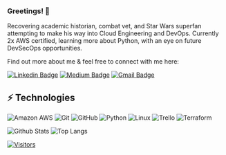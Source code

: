 ### Greetings! 👋

Recovering academic historian, combat vet, and Star Wars superfan attempting to make his way into Cloud Engineering and DevOps. Currently 2x AWS certified, learning more about Python, with an eye on future DevSecOps opportunities.

Find out more about me & feel free to connect with me here:

[![Linkedin Badge](https://img.shields.io/badge/-Sam%20Duncan-blue?style=flat-square&logo=Linkedin&logoColor=white&link=https://www.linkedin.com/in/samuel-p-duncan/)](https://www.linkedin.com/in/samuel-p-duncan/)
[![Medium Badge](https://img.shields.io/badge/Sam%20Duncan-12100E?style=flat-square&logo=medium&logoColor=white&link=https://medium.com/@samuel.p.duncan)](https://medium.com/@samuel.p.duncan)
[![Gmail Badge](https://img.shields.io/badge/-samuel.p.duncan@gmail.com-c14438?style=flat-square&logo=Gmail&logoColor=white&link=mailto:samuel.p.duncan@gmail.com)](mailto:samuel.p.duncan@gmail.com)

## ⚡ Technologies

<!-- Check out the Badges folder for more badges -->

![Amazon AWS](https://img.shields.io/badge/Amazon%20AWS-232F3E?style=flat-square&logo=amazon-aws)
![Git](https://img.shields.io/badge/-Git-black?style=flat-square&logo=git)
![GitHub](https://img.shields.io/badge/-GitHub-181717?style=flat-square&logo=github)
![Python](https://img.shields.io/badge/-Python-black?style=flat-square&logo=Python)
![Linux](https://img.shields.io/badge/Linux-FCC624?style=flat-square&logo=linux&logoColor=black)
![Trello](https://img.shields.io/badge/Trello-%23026AA7.svg?style=flat-square&logo=Trello&logoColor=white)
![Terraform](https://img.shields.io/badge/Terraform-844FBA?style=flat-square&logo=terraform{LOGO-NAME}&logoColor=white)


<!-- Replace the fields below with the information requested. Remember to remove the encapsulating <> characters. -->

![Github Stats](https://github-readme-stats.vercel.app/api?username=DuncanB112P&count_private=true&show_icons=true&include_all_commits=true)
![Top Langs](https://github-readme-stats.vercel.app/api/top-langs/?username=DuncanB112P&hide=TeX&layout=compact)


[![Visitors](https://api.visitorbadge.io/api/visitors?path=DuncanB112P%2FDuncanB112P&label=VISITORS&countColor=%23263759)](https://visitorbadge.io/status?path=DuncanB112P%2FDuncanB112P)

